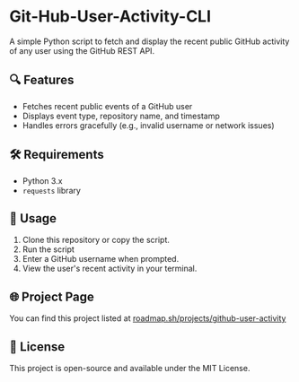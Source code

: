 # Git-Hub-User-Activity-CLI
A simple Python script to fetch and display the recent public GitHub activity of any user using the GitHub REST API.

## 🔍 Features
- Fetches recent public events of a GitHub user
- Displays event type, repository name, and timestamp
- Handles errors gracefully (e.g., invalid username or network issues)

## 🛠️ Requirements
- Python 3.x
- `requests` library

## 🚀 Usage
1. Clone this repository or copy the script.
2. Run the script
3. Enter a GitHub username when prompted.
4. View the user's recent activity in your terminal.

## 🌐 Project Page
You can find this project listed at [roadmap.sh/projects/github-user-activity](https://roadmap.sh/projects/github-user-activity)

## 📄 License
This project is open-source and available under the MIT License.
